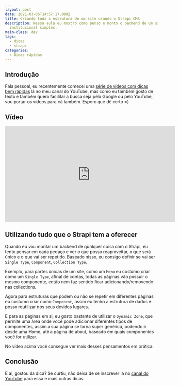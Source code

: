 ```yaml
---
layout: post
date: 2021-03-06T14:57:17.000Z
title: Criando toda a estrutura de um site usando o Strapi CMS
description: Nessa aula eu mostro como penso e monto o backend de um site
  institucional simples.
main-class: dev
tags:
  - dicas
  - strapi
categories:
  - Dicas rápidas
---
```

## Introdução

Fala pessoal, eu recentemente comecei uma [série de vídeos com dicas bem rápidas](https://www.youtube.com/watch?v=1dNNL95BsJE&list=PLlAbYrWSYTiOviR_zL01FMa-kWEMDIjeO) lá no meu canal do YouTube, mas como eu também gosto de texto e também quero facilitar a busca seja pelo Google ou pelo YouTube, vou portar os vídeos para cá também. Espero que dê certo =)

## Vídeo

<iframe width="560" height="315" src="https://www.youtube.com/embed/VWuTUd0dRCM" frameborder="0" allow="accelerometer; autoplay; clipboard-write; encrypted-media; gyroscope; picture-in-picture" allowfullscreen></iframe>

## Utilizando tudo que o Strapi tem a oferecer

Quando eu vou montar um backend de qualquer coisa com o Strapi, eu tento pensar em cada pedaço e ver o que posso reaproveitar, o que será único e o que vai ser repetido. Baseado nisso, eu consigo definir se vai ser `Single Type`, `Component`, `Collection Type`.

Exemplo, para partes únicas de um site, como um `Menu` eu costumo criar como um `Single Type`, afinal de contas, todas as páginas vão possuir o mesmo componente, então nem faz sentido ficar adicionando/removendo nas collections.

Agora para estruturas que podem ou não se repetir em diferentes páginas eu costumo criar como `Component`, assim eu tenho a estrutura de dados e posso reutilizar nos seus devidos lugares.

E para as páginas em si, eu gosto bastante de utilizar o `Dynamic Zone`, que permite uma área onde você pode adicionar diferentes tipos de componentes, assim a sua página se torna super genérica, podendo ir desde uma Home, até a página de about, baseado em quais componentes você for utilizar.

No vídeo acima você consegue ver mais desses pensamentos em prática.

## Conclusão

E aí, gostou da dica? Se curtiu, não deixa de se inscrever lá no [canal do YouTube](https://www.youtube.com/WillianJustenCursos/) para essa e mais outras dicas.